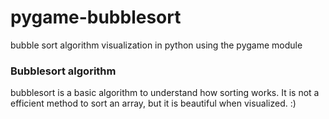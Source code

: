 # pygame-bubblesort

bubble sort algorithm visualization in python using the pygame module

<h3>Bubblesort algorithm</h3>
bubblesort is a basic algorithm to understand how sorting works. It is not a efficient method to sort an array,
but it is beautiful when visualized. :)
